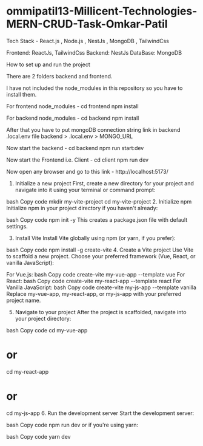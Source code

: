 # ommipatil13-Millicent-Technologies-MERN-CRUD-Task-Omkar-Patil

Tech Stack - React.js , Node.js , NestJs , MongoDB , TailwindCss

Frontend: ReactJs, TailwindCss
Backend: NestJs
DataBase: MongoDB

How to set up and run the project

There are 2 folders backend and frontend.

I have not included the node_modules in this repository so you have to install them.

For frontend node_modules -
cd frontend
npm install

For backend node_modules -
cd backend
npm install

After that you have to put mongoDB connection string link in backend .local.env file
backend > .local.env > MONGO_URL

Now start the backend -
cd backend
npm run start:dev

Now start the Frontend i.e. Client -
cd client
npm run dev

Now open any browser and go to this link - http://localhost:5173/
















1. Initialize a new project
First, create a new directory for your project and navigate into it using your terminal or command prompt:

bash
Copy code
mkdir my-vite-project
cd my-vite-project
2. Initialize npm
Initialize npm in your project directory if you haven't already:

bash
Copy code
npm init -y
This creates a package.json file with default settings.

3. Install Vite
Install Vite globally using npm (or yarn, if you prefer):

bash
Copy code
npm install -g create-vite
4. Create a Vite project
Use Vite to scaffold a new project. Choose your preferred framework (Vue, React, or vanilla JavaScript):

For Vue.js:
bash
Copy code
create-vite my-vue-app --template vue
For React:
bash
Copy code
create-vite my-react-app --template react
For Vanilla JavaScript:
bash
Copy code
create-vite my-js-app --template vanilla
Replace my-vue-app, my-react-app, or my-js-app with your preferred project name.

5. Navigate to your project
After the project is scaffolded, navigate into your project directory:

bash
Copy code
cd my-vue-app
# or
cd my-react-app
# or
cd my-js-app
6. Run the development server
Start the development server:

bash
Copy code
npm run dev
or if you're using yarn:

bash
Copy code
yarn dev
